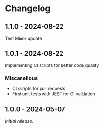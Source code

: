 # Changelog

## 1.1.0 - 2024-08-22

Test Minor update

## 1.0.1 - 2024-08-22

Implementing CI scripts for better code quality

### Miscanellous

-   CI scripts for pull requests
-   First unit tests with JEST for CI validation

## 1.0.0 - 2024-05-07

_Initial release._

